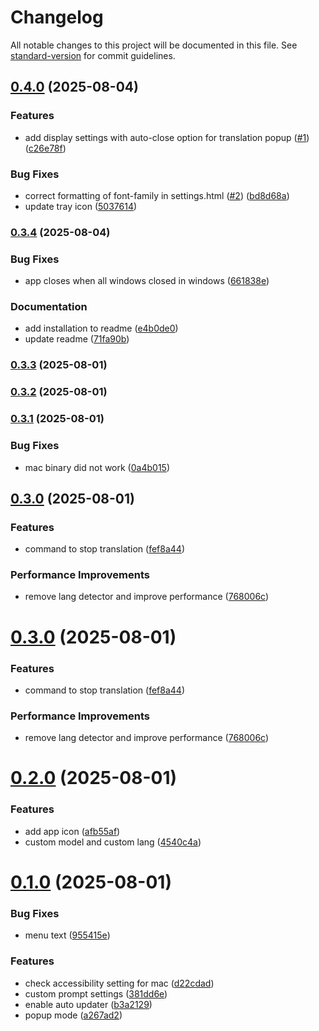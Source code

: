 # Changelog

All notable changes to this project will be documented in this file. See [standard-version](https://github.com/conventional-changelog/standard-version) for commit guidelines.

## [0.4.0](https://github.com/rot1024/honyo/compare/v0.3.4...v0.4.0) (2025-08-04)


### Features

* add display settings with auto-close option for translation popup ([#1](https://github.com/rot1024/honyo/issues/1)) ([c26e78f](https://github.com/rot1024/honyo/commit/c26e78f8ace5a6ab5ba1675d8098e6b4b30f5001))


### Bug Fixes

* correct formatting of font-family in settings.html ([#2](https://github.com/rot1024/honyo/issues/2)) ([bd8d68a](https://github.com/rot1024/honyo/commit/bd8d68a16cfb494f02ffa56c1d2f73cac849ef42))
* update tray icon ([5037614](https://github.com/rot1024/honyo/commit/50376149f60a8c14a1bce883b77d9458fe65475f))

### [0.3.4](https://github.com/rot1024/honyo/compare/v0.3.3...v0.3.4) (2025-08-04)


### Bug Fixes

* app closes when all windows closed in windows ([661838e](https://github.com/rot1024/honyo/commit/661838e2a02d8f80f4906154423b55cbe8e7a411))


### Documentation

* add installation to readme ([e4b0de0](https://github.com/rot1024/honyo/commit/e4b0de0de2e76d1203109cf95971b0f634b73973))
* update readme ([71fa90b](https://github.com/rot1024/honyo/commit/71fa90ba44b5884954e70a6c6703188cda9f8ef3))

### [0.3.3](https://github.com/rot1024/honyo/compare/v0.3.2...v0.3.3) (2025-08-01)

### [0.3.2](https://github.com/rot1024/honyo/compare/v0.3.1...v0.3.2) (2025-08-01)

### [0.3.1](https://github.com/rot1024/honyo/compare/v0.3.0...v0.3.1) (2025-08-01)


### Bug Fixes

* mac binary did not work ([0a4b015](https://github.com/rot1024/honyo/commit/0a4b01504b5695e8aa349f0e661df91e6ab21f93))

## [0.3.0](https://github.com/rot1024/honyo/compare/v0.2.0...v0.3.0) (2025-08-01)


### Features

* command to stop translation ([fef8a44](https://github.com/rot1024/honyo/commit/fef8a441113dbf232d8774800e14ee29a1f1a401))


### Performance Improvements

* remove lang detector and improve performance ([768006c](https://github.com/rot1024/honyo/commit/768006c89ca7f6292fe0d56bf9582c835ce48f59))

# [0.3.0](https://github.com/rot1024/honyo/compare/v0.2.0...v0.3.0) (2025-08-01)


### Features

* command to stop translation ([fef8a44](https://github.com/rot1024/honyo/commit/fef8a441113dbf232d8774800e14ee29a1f1a401))


### Performance Improvements

* remove lang detector and improve performance ([768006c](https://github.com/rot1024/honyo/commit/768006c89ca7f6292fe0d56bf9582c835ce48f59))



# [0.2.0](https://github.com/rot1024/honyo/compare/v0.1.0...v0.2.0) (2025-08-01)


### Features

* add app icon ([afb55af](https://github.com/rot1024/honyo/commit/afb55af742a1c7ab11184ef73781871e7bfc7fed))
* custom model and custom lang ([4540c4a](https://github.com/rot1024/honyo/commit/4540c4a9c4444c7a992932cccc079aeb951288ce))



# [0.1.0](https://github.com/rot1024/honyo/compare/381dd6ef1b5cfa73c66722f0bd7e3ebfdf554518...v0.1.0) (2025-08-01)


### Bug Fixes

* menu text ([955415e](https://github.com/rot1024/honyo/commit/955415eb4aa21552fd726198335955fa0caea112))


### Features

* check accessibility setting for mac ([d22cdad](https://github.com/rot1024/honyo/commit/d22cdada58c31c8a32de8878ad5487b84d6cf7e8))
* custom prompt settings ([381dd6e](https://github.com/rot1024/honyo/commit/381dd6ef1b5cfa73c66722f0bd7e3ebfdf554518))
* enable auto updater ([b3a2129](https://github.com/rot1024/honyo/commit/b3a21297d8960224afeb5043586f0569d4b0f3a2))
* popup mode ([a267ad2](https://github.com/rot1024/honyo/commit/a267ad259677a0da7cbe87b94796591261b269f6))
